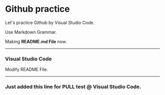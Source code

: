 # Github practice

Let's practice Github by Visual Studio Code.

Use Markdown Grammar.

Making **README.md File** now.

--------------------------------------

### Visual Studio Code

Modify README File.

--------------------------------------
### Just added this line for PULL test @ Visual Studio Code.

